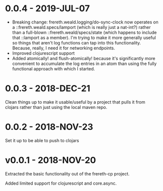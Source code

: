 # 0.0.4 - 2019-JUL-07

* Breaking change: frereth.weald.logging/do-sync-clock now operates on
  a ::frereth.weald.specs/lamport (which is really just a nat-int?)
  rather than a full-blown ::frereth.weald/specs/state (which happens
  to include that ::lamport as a member). I'm trying to make it more
  generally useful so things that aren't log functions can tap
  into this functionality. Because, really, I need it for networking
  endpoints.
* Improved clojurescript support
* Added atomically! and flush-atomically! because it's
  significantly more convenient to accumulate the log entries in
  an atom than using the fully functional approach with which I
  started.

# 0.0.3 - 2018-DEC-21

Clean things up to make it usable/useful by a project that pulls it from
clojars rather than just using the local maven repo.

# 0.0.2 - 2018-NOV-23

Set it up to be able to push to clojars

# v0.0.1 - 2018-NOV-20

Extracted the basic functionality out of the frereth-cp project.

Added limited support for clojurescript and core.async.
